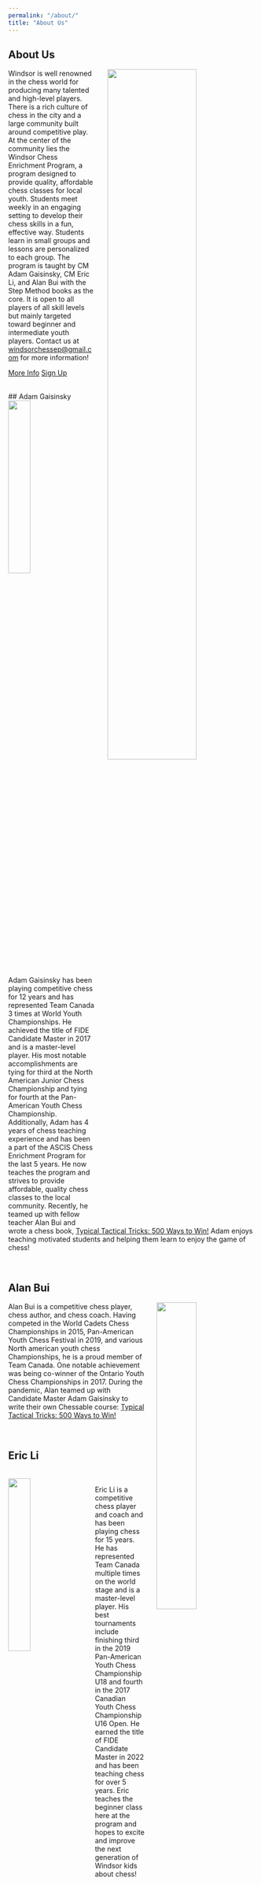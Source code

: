 ```yaml
---
permalink: "/about/"
title: "About Us"
---
```


## About Us

<img style="float: right; padding-left: 5%" src="https://alanbui1.github.io/chess-website/assets/images/teamPhoto.png"  width="60%" height="60%" >

Windsor is well renowned in the chess world for producing many talented and high-level players. There is a rich culture of chess in the city and a large community built around competitive play. At the center of the community lies the Windsor Chess Enrichment Program, a program designed to provide quality, affordable chess classes for local youth. Students meet weekly in an engaging setting to develop their chess skills in a fun, effective way. Students learn in small groups and lessons are personalized to each group. The program is taught by CM Adam Gaisinsky, CM Eric Li, and Alan Bui with the Step Method books as the core. It is open to all players of all skill levels but mainly targeted toward beginner and intermediate youth players. Contact us at windsorchessep@gmail.com for more information!

<a href = "/wintercep/" class="btn btn--light-outline btn--large">More Info</a>
<a href = "https://docs.google.com/forms/d/1jHFzoAJA7l3S7YptS1TeFLmq9IKzNxYYoxISb2-VP_4" class="btn btn--light-outline btn--large">Sign Up</a>

<br>
## Adam Gaisinsky
<br>
<img style="float: left; padding-right: 5%" src="https://alanbui1.github.io/chess-website/assets/images/adam2.png"  width="30%" height="30%" >

Adam Gaisinsky has been playing competitive chess for 12 years and has represented Team Canada 3 times at World Youth Championships. He achieved the title of FIDE Candidate Master in 2017 and is a master-level player. His most notable accomplishments are tying for third at the North American Junior Chess Championship and tying for fourth at the Pan-American Youth Chess Championship. Additionally, Adam has 4 years of chess teaching experience and has been a part of the ASCIS Chess Enrichment Program for the last 5 years. He now teaches the program and strives to provide affordable, quality chess classes to the local community. Recently, he teamed up with fellow teacher Alan Bui and wrote a chess book, [Typical Tactical Tricks: 500 Ways to Win!](https://www.chessable.com/typical-tactical-tricks-500-ways-to-win/course/77784/) Adam enjoys teaching motivated students and helping them learn to enjoy the game of chess!


<br>

## Alan Bui

<img style="float: right; padding-left: 5%" src="https://alanbui1.github.io/chess-website/assets/images/alan.JPEG"  width="40%" height="40%" >

Alan Bui is a competitive chess player, chess author, and chess coach. Having competed in the World Cadets Chess Championships in 2015, Pan-American Youth Chess Festival in 2019, and various North american youth chess Championships, he is a proud member of Team Canada. One notable achievement was being co-winner of the Ontario Youth Chess Championships in 2017. During the pandemic, Alan teamed up with Candidate Master Adam Gaisinsky to write their own Chessable course: [Typical Tactical Tricks: 500 Ways to Win!](https://www.chessable.com/typical-tactical-tricks-500-ways-to-win/course/77784/)

<br>

## Eric Li

<br>
<img style="float: left; padding-right: 5%" src="https://alanbui1.github.io/chess-website/assets/images/eric.png"  width="30%" height="30%" >

Eric Li is a competitive chess player and coach and has been playing chess for 15 years. He has represented Team Canada 
multiple times on the world stage and is a master-level player. His best tournaments include finishing third in the 2019
Pan-American Youth Chess Championship U18 and fourth in the 2017 Canadian Youth Chess Championship U16 Open. He earned the title of
FIDE Candidate Master in 2022 and has been teaching chess for over 5 years. Eric teaches the beginner class here at the program 
and hopes to excite and improve the next generation of Windsor kids about chess! 